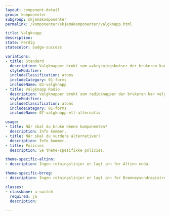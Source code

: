```yaml
---
layout: component-detail
group: komponenter
subgroup: skjemakomponenter
permalink: /komponenter/skjemakomponenter/valgknapp.html

title: Valgknapp
description:
state: Ferdig
statecolor: badge-success

variations:
- title: Standard
  description: Valgknapper brukt som avkrysningsbokser der brukeren kan velge flere alternativer.
  styleModifier:
  includeClassification: atoms
  includeCategory: 01-forms
  includeName: 03-valgknapp
- title: Valgknapp Radio
  description: Valgknapper brukt som radioknapper der brukeren kan velge ett alternativ.
  styleModifier:
  includeClassification: atoms
  includeCategory: 01-forms
  includeName: 07-valgknapp-ett-alternativ

usage:
- title: Når skal du bruke denne komponenten?
  description: Info kommer.
- title: Når skal du vurdere alternativer?
  description: Info kommer.
- title: Policies
  description: Se theme-spesifikke policies.

theme-specific-altinn:
- description: Ingen retningslinjer er lagt inn for Altinn enda.

theme-specific-brreg:
- description: Ingen retningslinjer er lagt inn for Brønnøysundregistrene enda.

classes:
- className: a-switch
  required: ja
  description:

---
```

